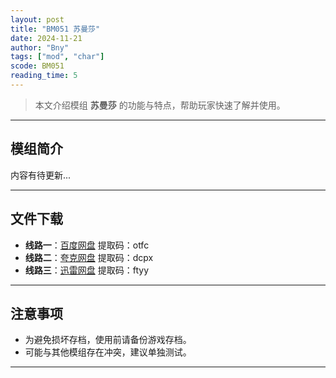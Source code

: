 ```yaml
---
layout: post
title: "BM051 苏曼莎"
date: 2024-11-21
author: "Bny"
tags: ["mod", "char"]
scode: BM051
reading_time: 5
---
```


> 本文介绍模组 **苏曼莎** 的功能与特点，帮助玩家快速了解并使用。

---

## 模组简介

内容有待更新...

---


## 文件下载
- **线路一**：[百度网盘](https://pan.baidu.com/s/1EpZe_X06BHx-_PyBpTqVtQ?pwd=otfc)  提取码：otfc  
- **线路二**：[夸克网盘](https://pan.quark.cn/s/2c119270e6da?pwd=dcpx)  提取码：dcpx  
- **线路三**：[迅雷网盘](https://pan.xunlei.com/s/VOCCbaky2TGNUD5jUMa4uwobA1?pwd=ftyy)  提取码：ftyy  

---

## 注意事项
- 为避免损坏存档，使用前请备份游戏存档。
- 可能与其他模组存在冲突，建议单独测试。

---

